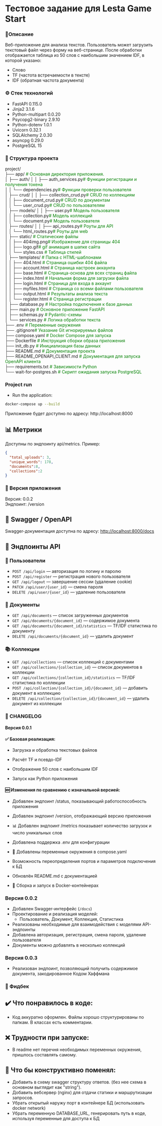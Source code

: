 # Тестовое задание для Lesta Game Start


### 📄Описание
Веб-приложение для анализа текстов. Пользователь может загрузить текстовый файл через форму на веб-странице. После обработки отображается таблица из 50 слов с наибольшим значением IDF, в которой указано:
- Слово
- TF (частота встречаемости в тексте)
- IDF (обратная частота документа)

### ⚙️ Стек технологий
- FastAPI 0.115.0
- Jinja2 3.1.6
- Python-multipart 0.0.20
- Psycopg2-binary 2.9.10
- Python-dotenv 1.0.1
- Uvicorn 0.32.1
- SQLAlchemy 2.0.30
- asyncpg 0.29.0
- PostgreSQL 15

### 📁 Структура проекта
project/<br />
├── app/  <span style="color:green"># Основная директория приложения.</span><br />
│   ├── auth/
│   │   ├── auth_services.py<span style="color:green"># Функции регистрации и получения токена</span><br />
│   │   └── dependencies.py<span style="color:green"># Функции проверки пользователя</span><br />
│   ├── crud/
│   │   ├── collection_crud.py<span style="color:green"># CRUD по коллекциям</span><br />
│   │   ├── document_crud.py<span style="color:green"># CRUD по документам</span><br />
│   │   └── user_crud.py<span style="color:green"># CRUD по пользователям</span><br />
│   ├── models/
│   │   ├── user.py<span style="color:green"># Модель пользователя</span><br />
│   │   ├── collection.py<span style="color:green"># Модель коллекций</span><br />
│   │   └── document.py<span style="color:green"># Модель пользователя</span><br />
│   ├── routes/
│   │   ├── api_routes.py<span style="color:green"># Роуты для API</span><br />
│   │   └── html_routes.py<span style="color:green"># Роуты для web</span><br />
│   ├── static/ <span style="color:green"># Статические файлы</span><br />
│   │   ├── 404img.png<span style="color:green"># Изображение для страницы 404</span><br />
│   │   ├── logo.gif<span style="color:green"># gif анимация в шапке сайта</span><br />
│   │   └── styles.css <span style="color:green"># Таблица стилей</span><br />
│   ├── templates/ <span style="color:green"># Папка с HTML-шаблонами</span><br />
│   │   ├── 404.html <span style="color:green"># Страница ошибки 404 файла</span><br />
│   │   ├── account.html <span style="color:green"># Страница настроек аккаунта</span><br />
│   │   ├── base.html <span style="color:green"># Страница-основа для всех страниц файла</span><br />
│   │   ├── index.html <span style="color:green"># Начальная форма для загрузки файла</span><br />
│   │   ├── login.html <span style="color:green"># Страница для входа в аккаунт</span><br />
│   │   ├── myfiles.html <span style="color:green"># Страница со всеми файлами пользователя</span><br />
│   │   ├── output.html <span style="color:green"># Результаты анализа текста</span><br />
│   │   └── register.html <span style="color:green"># Страница регистрации</span><br />
│   ├── database.py <span style="color:green"># Настройка подключения к базе данных</span><br />
│   ├── main.py <span style="color:green"># Основное приложение FastAPI</span><br />
│   ├── sсhemas.py <span style="color:green"># Pydantic-схемы</span><br />
│   └── services.py <span style="color:green"># Логика обработки текста</span><br />
├── .env <span style="color:green"># Переменные окружения</span><br />
├── .gitignore<span style="color:green"># Указание Git игнорируемых файлов</span><br />
├── compose.yaml <span style="color:green"># Docker Compose для запуска</span><br />
├── Dockerfile <span style="color:green"># Инструкция сборки образа приложения</span><br />
├── init_db.py <span style="color:green"> # Инициализация базы данных</span><br />
├── README.md <span style="color:green"># Документация проекта</span><br />
├── README_OPENAPI_CLIENT.md <span style="color:green"># Документация для запуска OpenAPI клиента</span><br />
├── requirements.txt <span style="color:green"># Зависимости Python</span><br />
└── wait-for-postgres.sh<span style="color:green"> # Скрипт ожидания запуска PostgreSQL</span><br />

### Project run

- Run the application:  
```bash
docker-compose up --build
```
Приложение будет доступно по адресу: http://localhost:8000

## 📊 Метрики
Доступны по эндпоинту api/metrics. Пример:

```json
{
  "total_uploads": 3,
  "unique_words": 178,
  "documents":8,
  "collections":2
}
```
### 🔁 Версия приложения
Версия: 0.0.2<br />
Эндпоинт: /version

## 📑 Swagger / OpenAPI

Swagger-документация доступна по адресу: [http://localhost:8000/docs](http://localhost:8000/docs)

## 📌 Эндпоинты API

### 🔐 Пользователи

- `POST /api/login` — авторизация по логину и паролю
- `POST /api/register` — регистрация нового пользователя
- `GET /api/logout` — завершение сессии (удаление cookie)
- `PATCH /api/user/{user_id}` — смена пароля
- `DELETE /api/user/{user_id}` — удаление пользователя

### 📄 Документы

- `GET /api/documents` — список загруженных документов
- `GET /api/documents/{document_id}` — содержимое документа
- `GET /api/documents/{document_id}/statistics` — TF/IDF статистика по документу
- `DELETE /api/documents/{document_id}` — удалить документ

### 📚 Коллекции

- `GET /api/collections` — список коллекций с документами
- `GET /api/collections/{collection_id}` — список документов в коллекции
- `GET /api/collections/{collection_id}/statistics` — TF/IDF статистика по коллекции
- `POST /api/collection/{collection_id}/{document_id}` — добавить документ в коллекцию
- `DELETE /api/collection/{collection_id}/{document_id}` — удалить документ из коллекции

### 📝 CHANGELOG
#### Версия 0.0.1
#### ✅ Базовая реализация:

- Загрузка и обработка текстовых файлов

- Расчёт TF и псевдо-IDF

- Отображение 50 слов с наибольшим IDF

- Запуск как Python приложения

#### 🆕 Изменения по сравнению с изначальной версией:

- Добавлен эндпоинт /status, показывающий работоспособность приложения

- Добавлен эндпоинт /version, отображающий версию приложения

- 📊 Добавлен эндпоинт /metrics показывает количество загрузок и число уникальных слов

- Добавлена поддержка .env для конфигурации

- 🐳 Добавлены переменные окружения в compose.yaml

- Возможность переопределения портов и параметров подключения к БД

- Обновлён README.md с документацией

- 🐳 Сборка и запуск в Docker-контейнерах

### Версия 0.0.2

- Добавлен Swagger-интерфейс (`/docs`)
- Проектирование и реализация моделей:
  - Пользователь, Документ, Коллекция, Статистика
- Реализованы необходимые для взаимодействия с моделями API-эндпоинты
- Добавлена авторизация, регистрация, смена пароля, удаление пользователя
- Документы можно добавлять в несколько коллекций

### Версия 0.0.3
- Реализован эндпоинт, позволяющий получить содержимое документа, закодированное Кодом Хаффмана

### 📑 Фидбек
✔️
Что понравилось в коде:
-
* Код аккуратно оформлен. Файлы хорошо структурированы по папкам. 
В классах есть комментарии.

❌ 
Трудности при запуске:
- 
* В readme нет перечня необходимых переменных окружения, пришлось 
составлять самому.


🔧
Что бы конструктивно поменял:
- 
* Добавить в схему swagger структуру ответов. (без нее схема в 
основном выглядит как "string").
* Добавить вебсервер (nginx) для отдачи статики и маршрутизации запросов.
* Убрать открытый наружу порт в контейнере БД (использовать docker network)
* Убрать переменную DATABASE_URL, генерировать путь в коде, используя 
переменные для доступа к БД